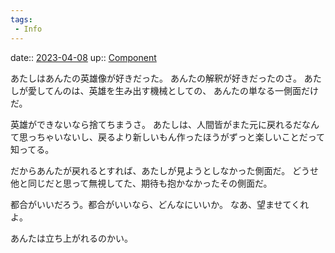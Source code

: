 ```yaml
---
tags:
 - Info
---
```


date:: [2023-04-08](/Daily_Note/2023-04-08.md)
up:: [Component](../Bar/Novel/Chaos/Component.md)

あたしはあんたの英雄像が好きだった。
あんたの解釈が好きだったのさ。
あたしが愛してんのは、英雄を生み出す機械としての、
あんたの単なる一側面だけだ。

英雄ができないなら捨てちまうさ。
あたしは、人間皆がまた元に戻れるだなんて思っちゃいないし、戻るより新しいもん作ったほうがずっと楽しいことだって知ってる。

だからあんたが戻れるとすれば、あたしが見ようとしなかった側面だ。
どうせ他と同じだと思って無視してた、期待も抱かなかったその側面だ。

都合がいいだろう。都合がいいなら、どんなにいいか。
なあ、望ませてくれよ。

あんたは立ち上がれるのかい。